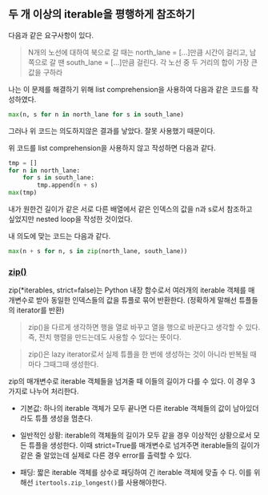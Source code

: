 ## 두 개 이상의 iterable을 평행하게 참조하기

다음과 같은 요구사항이 있다.

> N개의 노선에 대하여 북으로 갈 때는 north_lane = [...]만큼 시간이 걸리고, 남쪽으로 갈 땐 south_lane = [...]만큼 걸린다. 각 노선 중 두 거리의 합이 가장 큰 값을 구하라

나는 이 문제를 해결하기 위해 list comprehension을 사용하여 다음과 같은 코드를 작성하였다.

```python
max(n, s for n in north_lane for s in south_lane)
```

그러나 위 코드는 의도하지않은 결과를 낳았다. 잘못 사용했기 때문이다.

위 코드를 list comprehension을 사용하지 않고 작성하면 다음과 같다.

```python
tmp = []
for n in north_lane:
    for s in south_lane:
        tmp.append(n + s)
max(tmp)
```

내가 원한건 길이가 같은 서로 다른 배열에서 같은 인덱스의 값을 n과 s로서 참조하고 싶었지만 nested loop을 작성한 것이었다.

내 의도에 맞는 코드는 다음과 같다.

```python
max(n + s for n, s in zip(north_lane, south_lane))
```

### [zip()](https://docs.python.org/3/library/functions.html#zip)

zip(\*iterables, strict=false)는 Python 내장 함수로서 여러개의 iterable 객체를 매개변수로 받아 동일한 인덱스들의 값을 튜플로 묶어 반환한다. (정확하게 말해선 튜플들의 iterator를 반환)

> zip()을 다르게 생각하면 행을 열로 바꾸고 열을 행으로 바꾼다고 생각할 수 있다. 즉, 전치 행렬을 만드는데도 사용할 수 있다는 뜻이다.

> zip()은 lazy iterator로서 실제 튜플을 한 번에 생성하는 것이 아니라 반복될 때마다 그때그때 생성한다.

zip의 매개변수로 iterable 객체들을 넘겨줄 때 이들의 길이가 다를 수 있다. 이 경우 3가지로 나누어 처리한다.

- 기본값: 하나의 iterable 객체가 모두 끝나면 다른 iterable 객체들의 값이 남아있더라도 튜플 생성을 멈춘다.

- 일반적인 상황: iterable의 객체들의 길이가 모두 같을 경우 이상적인 상황으로서 모든 튜플을 생성한다. 이때 strict=True를 매개변수로 넘겨주면 iterable들의 길이가 같은 줄 알았는데 실제로 다른 경우 error를 출력할 수 있다.

- 패딩: 짧은 iterable 객체를 상수로 패딩하여 긴 iterable 객체에 맞출 수 다. 이를 위해선 `itertools.zip_longest()`를 사용해야한다.

